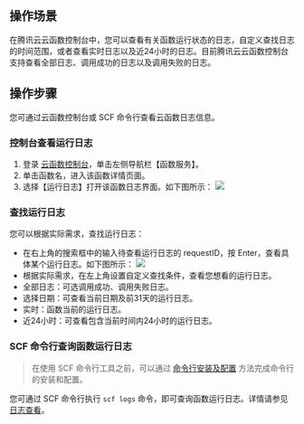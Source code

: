 ## 操作场景
在腾讯云云函数控制台中，您可以查看有关函数运行状态的日志，自定义查找日志的时间范围，或者查看实时日志以及近24小时的日志。目前腾讯云云函数控制台支持查看全部日志、调用成功的日志以及调用失败的日志。

## 操作步骤
您可通过云函数控制台或 SCF 命令行查看云函数日志信息。
### 控制台查看运行日志
1. 登录 [云函数控制台](https://console.cloud.tencent.com/scf)，单击左侧导航栏【函数服务】。
2. 单击函数名，进入该函数详情页面。
3. 选择【运行日志】打开该函数日志界面。如下图所示：
![](https://main.qcloudimg.com/raw/83d1bdce49b60f60e10a8d66b0719365.png)

### 查找运行日志
您可以根据实际需求，查找运行日志：
- 在右上角的搜索框中的输入待查看运行日志的 requestID，按 Enter，查看具体某个运行日志。如下图所示：
![](https://main.qcloudimg.com/raw/991078e0eb105b2ca8b108f2d3db8200.png)
- 根据实际需求，在左上角设置自定义查找条件，查看您想看的运行日志。
 - 全部日志：可选调用成功、调用失败日志。
 - 选择日期：可查看当前日期及前31天的运行日志。
 - 实时：函数当前的运行日志。
 - 近24小时：可查看包含当前时间内24小时的运行日志。

### SCF 命令行查询函数运行日志
>在使用 SCF 命令行工具之前，可以通过 [命令行安装及配置](https://intl.cloud.tencent.com/document/product/583/32754) 方法完成命令行的安装和配置。
>
您可通过 SCF 命令行执行 `scf logs` 命令，即可查询函数运行日志。详情请参见 [日志查看](https://intl.cloud.tencent.com/document/product/583/32762)。
